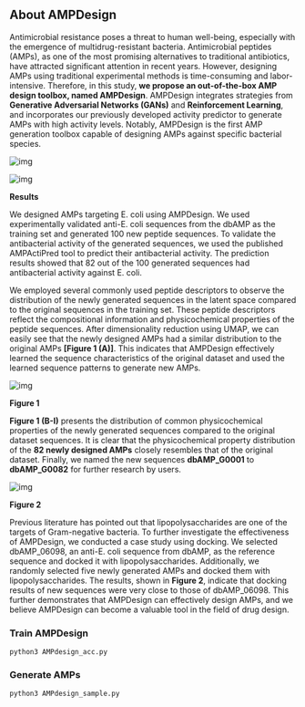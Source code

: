 ## **About AMPDesign**

Antimicrobial resistance poses a threat to human well-being, especially with the emergence of multidrug-resistant bacteria. Antimicrobial peptides (AMPs), as one of the most promising alternatives to traditional antibiotics, have attracted significant attention in recent years. However, designing AMPs using traditional experimental methods is time-consuming and labor-intensive. Therefore, in this study, **we propose an out-of-the-box AMP design toolbox, named AMPDesign**. AMPDesign integrates strategies from **Generative Adversarial Networks (GANs)** and **Reinforcement Learning**, and incorporates our previously developed activity predictor to generate AMPs with high activity levels. Notably, AMPDesign is the first AMP generation toolbox capable of designing AMPs against specific bacterial species.



![img](https://awi.cuhk.edu.cn/~dbAMP/assets/img/generation_fig3.png)

![img](https://awi.cuhk.edu.cn/~dbAMP/assets/img/generation_fig4.png)



**Results**

We designed AMPs targeting E. coli using AMPDesign. We used experimentally validated anti-E. coli sequences from the dbAMP as the training set and generated 100 new peptide sequences. To validate the antibacterial activity of the generated sequences, we used the published AMPActiPred tool to predict their antibacterial activity. The prediction results showed that 82 out of the 100 generated sequences had antibacterial activity against E. coli.

We employed several commonly used peptide descriptors to observe the distribution of the newly generated sequences in the latent space compared to the original sequences in the training set. These peptide descriptors reflect the compositional information and physicochemical properties of the peptide sequences. After dimensionality reduction using UMAP, we can easily see that the newly designed AMPs had a similar distribution to the original AMPs **[Figure 1 (A)]**. This indicates that AMPDesign effectively learned the sequence characteristics of the original dataset and used the learned sequence patterns to generate new AMPs.

![img](https://awi.cuhk.edu.cn/~dbAMP/assets/img/generation_fig1.png)

**Figure 1**

**Figure 1 (B-I)** presents the distribution of common physicochemical properties of the newly generated sequences compared to the original dataset sequences. It is clear that the physicochemical property distribution of the **82 newly designed AMPs** closely resembles that of the original dataset. Finally, we named the new sequences **dbAMP_G0001** to **dbAMP_G0082** for further research by users.

![img](https://awi.cuhk.edu.cn/~dbAMP/assets/img/generation_fig2.png)

**Figure 2**

Previous literature has pointed out that lipopolysaccharides are one of the targets of Gram-negative bacteria. To further investigate the effectiveness of AMPDesign, we conducted a case study using docking. We selected dbAMP_06098, an anti-E. coli sequence from dbAMP, as the reference sequence and docked it with lipopolysaccharides. Additionally, we randomly selected five newly generated AMPs and docked them with lipopolysaccharides. The results, shown in **Figure 2**, indicate that docking results of new sequences were very close to those of dbAMP_06098. This further demonstrates that AMPDesign can effectively design AMPs, and we believe AMPDesign can become a valuable tool in the field of drug design.

### Train AMPDesign

```
python3 AMPdesign_acc.py
```

### Generate AMPs

```
python3 AMPdesign_sample.py
```

